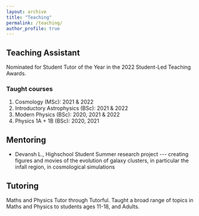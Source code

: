 ```yaml
---
layout: archive
title: "Teaching"
permalink: /teaching/
author_profile: true
---
```



Teaching Assistant
------

  Nominated for Student Tutor of the Year in the 2022 Student-Led Teaching Awards.

### Taught courses
  
  1. Cosmology (MSc): 2021 & 2022
  2. Introductory Astrophysics (BSc): 2021 & 2022
  3. Modern Physics (BSc): 2020, 2021 & 2022
  4. Physics 1A + 1B (BSc): 2020, 2021



Mentoring
-----

* Devansh L., Highschool Student
  Summer research project --- creating figures and movies of the evolution of galaxy clusters, in particular the infall region, in cosmological simulations


Tutoring
-----
Maths and Physics Tutor through Tutorful. 
Taught a broad range of topics in Maths and Physics to students ages 11-18, and Adults.
